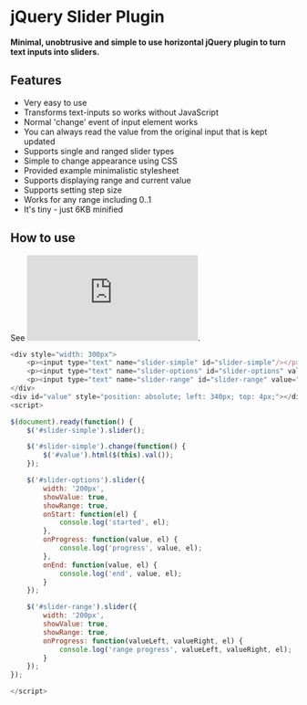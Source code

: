 jQuery Slider Plugin
====================

**Minimal, unobtrusive and simple to use horizontal jQuery plugin to turn text inputs into sliders.**

Features
--------
* Very easy to use
* Transforms text-inputs so works without JavaScript
* Normal 'change' event of input element works
* You can always read the value from the original input that is kept updated
* Supports single and ranged slider types
* Simple to change appearance using CSS
* Provided example minimalistic stylesheet
* Supports displaying range and current value
* Supports setting step size
* Works for any range including 0..1
* It's tiny - just 6KB minified


How to use
----------
See ![the example page](https://github.com/kallaspriit/jquery-slider/blob/master/index.html).

```javascript
<div style="width: 300px">
	<p><input type="text" name="slider-simple" id="slider-simple"/></p>
	<p><input type="text" name="slider-options" id="slider-options" value="128" data-min="0" data-max="255" data-step="5"/></p>
	<p><input type="text" name="slider-range" id="slider-range" value="64 192" data-min="0" data-max="255"/></p>
</div>
<div id="value" style="position: absolute; left: 340px; top: 4px;"></div>
<script>

$(document).ready(function() {
	$('#slider-simple').slider();

	$('#slider-simple').change(function() {
		$('#value').html($(this).val());
	});

	$('#slider-options').slider({
		width: '200px',
		showValue: true,
		showRange: true,
		onStart: function(el) {
			console.log('started', el);
		},
		onProgress: function(value, el) {
			console.log('progress', value, el);
		},
		onEnd: function(value, el) {
			console.log('end', value, el);
		}
	});

	$('#slider-range').slider({
		width: '200px',
		showValue: true,
		showRange: true,
		onProgress: function(valueLeft, valueRight, el) {
			console.log('range progress', valueLeft, valueRight, el);
		}
	});
});

</script>
```